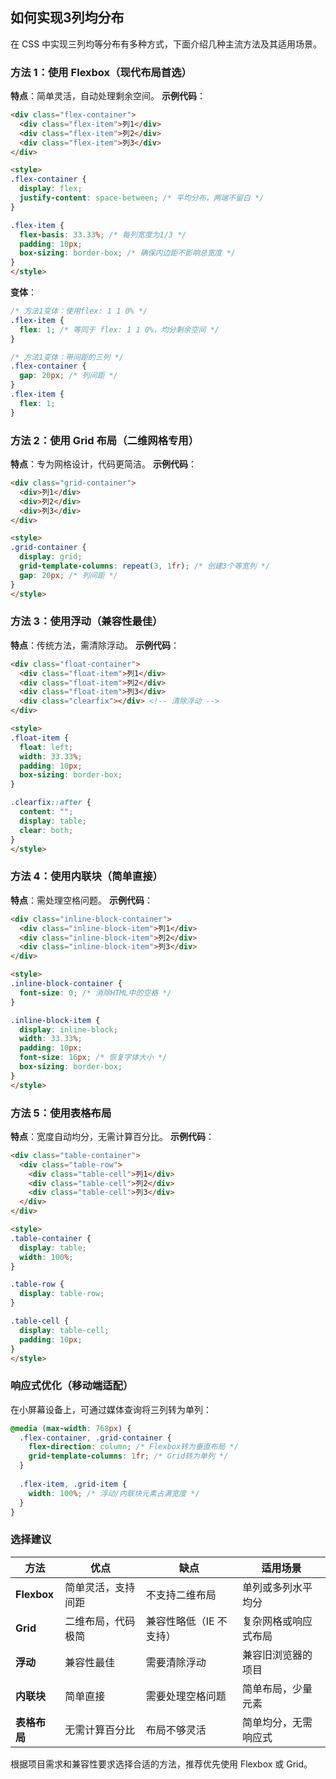 ## 如何实现3列均分布

在 CSS 中实现三列均等分布有多种方式，下面介绍几种主流方法及其适用场景。

### 方法 1：使用 Flexbox（现代布局首选）

**特点**：简单灵活，自动处理剩余空间。
**示例代码**：

```html
<div class="flex-container">
  <div class="flex-item">列1</div>
  <div class="flex-item">列2</div>
  <div class="flex-item">列3</div>
</div>

<style>
.flex-container {
  display: flex;
  justify-content: space-between; /* 平均分布，两端不留白 */
}

.flex-item {
  flex-basis: 33.33%; /* 每列宽度为1/3 */
  padding: 10px;
  box-sizing: border-box; /* 确保内边距不影响总宽度 */
}
</style>
```

**变体**：

```css
/* 方法1变体：使用flex: 1 1 0% */
.flex-item {
  flex: 1; /* 等同于 flex: 1 1 0%，均分剩余空间 */
}

/* 方法1变体：带间距的三列 */
.flex-container {
  gap: 20px; /* 列间距 */
}
.flex-item {
  flex: 1;
}
```

### 方法 2：使用 Grid 布局（二维网格专用）

**特点**：专为网格设计，代码更简洁。
**示例代码**：

```html
<div class="grid-container">
  <div>列1</div>
  <div>列2</div>
  <div>列3</div>
</div>

<style>
.grid-container {
  display: grid;
  grid-template-columns: repeat(3, 1fr); /* 创建3个等宽列 */
  gap: 20px; /* 列间距 */
}
</style>
```

### 方法 3：使用浮动（兼容性最佳）

**特点**：传统方法，需清除浮动。
**示例代码**：

```html
<div class="float-container">
  <div class="float-item">列1</div>
  <div class="float-item">列2</div>
  <div class="float-item">列3</div>
  <div class="clearfix"></div> <!-- 清除浮动 -->
</div>

<style>
.float-item {
  float: left;
  width: 33.33%;
  padding: 10px;
  box-sizing: border-box;
}

.clearfix::after {
  content: "";
  display: table;
  clear: both;
}
</style>
```

### 方法 4：使用内联块（简单直接）

**特点**：需处理空格问题。
**示例代码**：

```html
<div class="inline-block-container">
  <div class="inline-block-item">列1</div>
  <div class="inline-block-item">列2</div>
  <div class="inline-block-item">列3</div>
</div>

<style>
.inline-block-container {
  font-size: 0; /* 消除HTML中的空格 */
}

.inline-block-item {
  display: inline-block;
  width: 33.33%;
  padding: 10px;
  font-size: 16px; /* 恢复字体大小 */
  box-sizing: border-box;
}
</style>
```

### 方法 5：使用表格布局

**特点**：宽度自动均分，无需计算百分比。
**示例代码**：

```html
<div class="table-container">
  <div class="table-row">
    <div class="table-cell">列1</div>
    <div class="table-cell">列2</div>
    <div class="table-cell">列3</div>
  </div>
</div>

<style>
.table-container {
  display: table;
  width: 100%;
}

.table-row {
  display: table-row;
}

.table-cell {
  display: table-cell;
  padding: 10px;
}
</style>
```

### 响应式优化（移动端适配）

在小屏幕设备上，可通过媒体查询将三列转为单列：

```css
@media (max-width: 768px) {
  .flex-container, .grid-container {
    flex-direction: column; /* Flexbox转为垂直布局 */
    grid-template-columns: 1fr; /* Grid转为单列 */
  }
  
  .flex-item, .grid-item {
    width: 100%; /* 浮动/内联块元素占满宽度 */
  }
}
```

### 选择建议

| 方法         | 优点               | 缺点                    | 适用场景             |
| ------------ | ------------------ | ----------------------- | -------------------- |
| **Flexbox**  | 简单灵活，支持间距 | 不支持二维布局          | 单列或多列水平均分   |
| **Grid**     | 二维布局，代码极简 | 兼容性略低（IE 不支持） | 复杂网格或响应式布局 |
| **浮动**     | 兼容性最佳         | 需要清除浮动            | 兼容旧浏览器的项目   |
| **内联块**   | 简单直接           | 需要处理空格问题        | 简单布局，少量元素   |
| **表格布局** | 无需计算百分比     | 布局不够灵活            | 简单均分，无需响应式 |

根据项目需求和兼容性要求选择合适的方法，推荐优先使用 Flexbox 或 Grid。